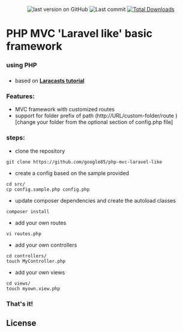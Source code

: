 <p align="center">
    <img src="https://img.shields.io/github/v/tag/google85/php-mvc-laravel-like?label=latest&style=plastic" alt="last version on GitHub"/>&nbsp;<img src="https://img.shields.io/github/last-commit/google85/php-mvc-laravel-like/main?label=last%20update&style=plastic" alt="Last commit"/>&nbsp;<a href="https://packagist.org/packages/google85/php-mvc-laravel-like"><img src="https://img.shields.io/packagist/dt/google85/php-mvc-laravel-like?style=plastic&color=brightgreen" alt="Total Downloads"/></a>
</p>

# PHP MVC 'Laravel like' basic framework
### using PHP

### 
- based on **[Laracasts tutorial](https://laracasts.com/series/php-for-beginners/)**

### Features:
- MVC framework with customized routes
- support for folder prefix of path (http://URL/custom-folder/route ) [change your folder from the optional section of config.php file]

### steps:
- clone the repository
```
git clone https://github.com/google85/php-mvc-laravel-like
```
- create a config based on the sample provided
```
cd src/
cp config.sample.php config.php
```
- update composer dependencies and create the autoload classes
```
composer install
```
- add your own routes
```
vi routes.php
```
- add your own controllers
```
cd controllers/
touch MyController.php
```
- add your own views
```
cd views/
touch myown.view.php
```

### That's it!



## License

